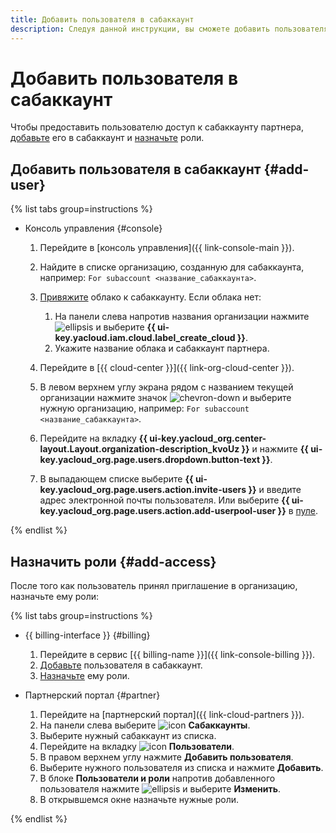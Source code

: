 ```yaml
---
title: Добавить пользователя в сабаккаунт
description: Следуя данной инструкции, вы сможете добавить пользователя в сабаккаунт партнера и назначить ему роли.
---
```


# Добавить пользователя в сабаккаунт

Чтобы предоставить пользователю доступ к сабаккаунту партнера, [добавьте](#add-user) его в сабаккаунт и [назначьте](#add-access) роли.

## Добавить пользователя в сабаккаунт {#add-user}

{% list tabs group=instructions %}

- Консоль управления {#console}

  1. Перейдите в [консоль управления]({{ link-console-main }}).
  1. Найдите в списке организацию, созданную для сабаккаунта, например: `For subaccount <название_сабаккаунта>`.
  1. [Привяжите](./pin-cloud.md) облако к сабаккаунту. Если облака нет:
     1. На панели слева напротив названия организации нажмите ![ellipsis](../../_assets/console-icons/ellipsis.svg) и выберите **{{ ui-key.yacloud.iam.cloud.label_create_cloud }}**.
     1. Укажите название облака и сабаккаунт партнера.
  
  1. Перейдите в [{{ cloud-center }}]({{ link-org-cloud-center }}).
  1. В левом верхнем углу экрана рядом с названием текущей организации нажмите значок ![chevron-down](../../_assets/console-icons/chevron-down.svg) и выберите нужную организацию, например: `For subaccount <название_сабаккаунта>`.
  1. Перейдите на вкладку **{{ ui-key.yacloud_org.center-layout.Layout.organization-description_kvoUz }}** и нажмите **{{ ui-key.yacloud_org.page.users.dropdown.button-text }}**. 
  1. В выпадающем списке выберите **{{ ui-key.yacloud_org.page.users.action.invite-users }}** и введите адрес электронной почты пользователя. Или выберите **{{ ui-key.yacloud_org.page.users.action.add-userpool-user }}** в [пуле](../../organization/concepts/user-pools.md).

{% endlist %}

## Назначить роли {#add-access}

После того как пользователь принял приглашение в организацию, назначьте ему роли:

{% list tabs group=instructions %}

- {{ billing-interface }} {#billing}

  1. Перейдите в сервис [{{ billing-name }}]({{ link-console-billing }}).
  1. [Добавьте](../../billing/security/index.md#set-member-role) пользователя в сабаккаунт.
  1. [Назначьте](../../billing/security/index.md#set-role) ему роли.

- Партнерский портал {#partner}

  1. Перейдите на [партнерский портал]({{ link-cloud-partners }}).
  1. На панели слева выберите ![icon](../../_assets/console-icons/credit-card.svg) **Сабаккаунты**.
  1. Выберите нужный сабаккаунт из списка.
  1. Перейдите на вкладку ![icon](../../_assets/console-icons/person-gear.svg) **Пользователи**.
  1. В правом верхнем углу нажмите **Добавить пользователя**.
  1. Выберите нужного пользователя из списка и нажмите **Добавить**.
  1. В блоке **Пользователи и роли** напротив добавленного пользователя нажмите ![ellipsis](../../_assets/console-icons/ellipsis.svg) и выберите **Изменить**.
  1. В открывшемся окне назначьте нужные роли.

{% endlist %}